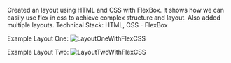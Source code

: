 Created an layout using HTML and CSS with FlexBox. It shows how we can easily use flex in css to achieve complex structure and layout.
Also added multiple layouts.
Technical Stack:
HTML, CSS - FlexBox

Example Layout One:
![LayoutOneWithFlexCSS](https://github.com/user-attachments/assets/33961c74-f350-4188-8f2e-ca624cd7c8b1)

Example Layout Two:
![LayoutTwoWithFlexCSS](https://github.com/user-attachments/assets/b1519466-6802-4d72-a475-d506071d99fb)


